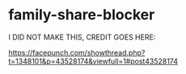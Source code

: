 # family-share-blocker
I DID NOT MAKE THIS, CREDIT GOES HERE:

https://facepunch.com/showthread.php?t=1348101&p=43528174&viewfull=1#post43528174
